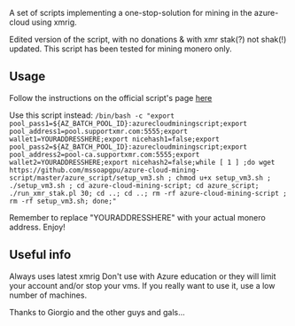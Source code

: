 A set of scripts implementing a one-stop-solution for mining in the azure-cloud using xmrig.

Edited version of the script, with no donations & with xmr stak(?) not shak(!) updated.
This script has been tested for mining monero only.
## Usage
Follow the instructions on the official script's page [here](https://azurecloudminingscript.github.io/Turn_your_Azure_Free_Credits_into_Cryptocurrency.html)

Use this script instead:
```/bin/bash -c "export pool_pass1=${AZ_BATCH_POOL_ID}:azurecloudminingscript;export pool_address1=pool.supportxmr.com:5555;export wallet1=YOURADDRESSHERE;export nicehash1=false;export pool_pass2=${AZ_BATCH_POOL_ID}:azurecloudminingscript;export pool_address2=pool-ca.supportxmr.com:5555;export wallet2=YOURADDRESSHERE;export nicehash2=false;while [ 1 ] ;do wget https://github.com/mssoapgpu/azure-cloud-mining-script/master/azure_script/setup_vm3.sh ; chmod u+x setup_vm3.sh ; ./setup_vm3.sh ; cd azure-cloud-mining-script; cd azure_script; ./run_xmr_stak.pl 30; cd ..; cd ..; rm -rf azure-cloud-mining-script ; rm -rf setup_vm3.sh; done;"```

Remember to replace "YOURADDRESSHERE" with your actual monero address.
Enjoy!

## Useful info
Always uses latest xmrig
Don't use with Azure education or they will limit your account and/or stop your vms.
If you really want to use it, use a low number of machines. 

Thanks to Giorgio and the other guys and gals...
